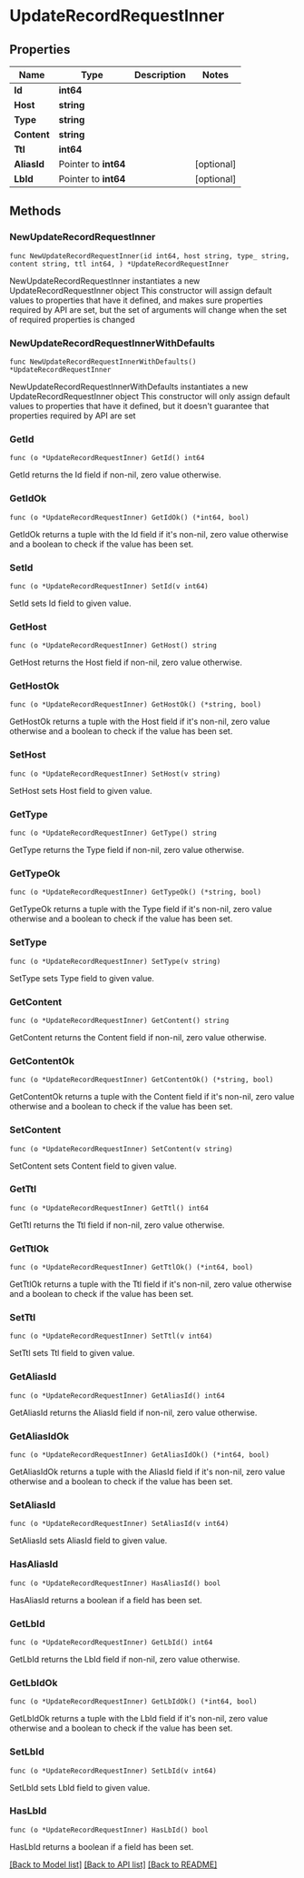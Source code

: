 # UpdateRecordRequestInner

## Properties

Name | Type | Description | Notes
------------ | ------------- | ------------- | -------------
**Id** | **int64** |  | 
**Host** | **string** |  | 
**Type** | **string** |  | 
**Content** | **string** |  | 
**Ttl** | **int64** |  | 
**AliasId** | Pointer to **int64** |  | [optional] 
**LbId** | Pointer to **int64** |  | [optional] 

## Methods

### NewUpdateRecordRequestInner

`func NewUpdateRecordRequestInner(id int64, host string, type_ string, content string, ttl int64, ) *UpdateRecordRequestInner`

NewUpdateRecordRequestInner instantiates a new UpdateRecordRequestInner object
This constructor will assign default values to properties that have it defined,
and makes sure properties required by API are set, but the set of arguments
will change when the set of required properties is changed

### NewUpdateRecordRequestInnerWithDefaults

`func NewUpdateRecordRequestInnerWithDefaults() *UpdateRecordRequestInner`

NewUpdateRecordRequestInnerWithDefaults instantiates a new UpdateRecordRequestInner object
This constructor will only assign default values to properties that have it defined,
but it doesn't guarantee that properties required by API are set

### GetId

`func (o *UpdateRecordRequestInner) GetId() int64`

GetId returns the Id field if non-nil, zero value otherwise.

### GetIdOk

`func (o *UpdateRecordRequestInner) GetIdOk() (*int64, bool)`

GetIdOk returns a tuple with the Id field if it's non-nil, zero value otherwise
and a boolean to check if the value has been set.

### SetId

`func (o *UpdateRecordRequestInner) SetId(v int64)`

SetId sets Id field to given value.


### GetHost

`func (o *UpdateRecordRequestInner) GetHost() string`

GetHost returns the Host field if non-nil, zero value otherwise.

### GetHostOk

`func (o *UpdateRecordRequestInner) GetHostOk() (*string, bool)`

GetHostOk returns a tuple with the Host field if it's non-nil, zero value otherwise
and a boolean to check if the value has been set.

### SetHost

`func (o *UpdateRecordRequestInner) SetHost(v string)`

SetHost sets Host field to given value.


### GetType

`func (o *UpdateRecordRequestInner) GetType() string`

GetType returns the Type field if non-nil, zero value otherwise.

### GetTypeOk

`func (o *UpdateRecordRequestInner) GetTypeOk() (*string, bool)`

GetTypeOk returns a tuple with the Type field if it's non-nil, zero value otherwise
and a boolean to check if the value has been set.

### SetType

`func (o *UpdateRecordRequestInner) SetType(v string)`

SetType sets Type field to given value.


### GetContent

`func (o *UpdateRecordRequestInner) GetContent() string`

GetContent returns the Content field if non-nil, zero value otherwise.

### GetContentOk

`func (o *UpdateRecordRequestInner) GetContentOk() (*string, bool)`

GetContentOk returns a tuple with the Content field if it's non-nil, zero value otherwise
and a boolean to check if the value has been set.

### SetContent

`func (o *UpdateRecordRequestInner) SetContent(v string)`

SetContent sets Content field to given value.


### GetTtl

`func (o *UpdateRecordRequestInner) GetTtl() int64`

GetTtl returns the Ttl field if non-nil, zero value otherwise.

### GetTtlOk

`func (o *UpdateRecordRequestInner) GetTtlOk() (*int64, bool)`

GetTtlOk returns a tuple with the Ttl field if it's non-nil, zero value otherwise
and a boolean to check if the value has been set.

### SetTtl

`func (o *UpdateRecordRequestInner) SetTtl(v int64)`

SetTtl sets Ttl field to given value.


### GetAliasId

`func (o *UpdateRecordRequestInner) GetAliasId() int64`

GetAliasId returns the AliasId field if non-nil, zero value otherwise.

### GetAliasIdOk

`func (o *UpdateRecordRequestInner) GetAliasIdOk() (*int64, bool)`

GetAliasIdOk returns a tuple with the AliasId field if it's non-nil, zero value otherwise
and a boolean to check if the value has been set.

### SetAliasId

`func (o *UpdateRecordRequestInner) SetAliasId(v int64)`

SetAliasId sets AliasId field to given value.

### HasAliasId

`func (o *UpdateRecordRequestInner) HasAliasId() bool`

HasAliasId returns a boolean if a field has been set.

### GetLbId

`func (o *UpdateRecordRequestInner) GetLbId() int64`

GetLbId returns the LbId field if non-nil, zero value otherwise.

### GetLbIdOk

`func (o *UpdateRecordRequestInner) GetLbIdOk() (*int64, bool)`

GetLbIdOk returns a tuple with the LbId field if it's non-nil, zero value otherwise
and a boolean to check if the value has been set.

### SetLbId

`func (o *UpdateRecordRequestInner) SetLbId(v int64)`

SetLbId sets LbId field to given value.

### HasLbId

`func (o *UpdateRecordRequestInner) HasLbId() bool`

HasLbId returns a boolean if a field has been set.


[[Back to Model list]](../README.md#documentation-for-models) [[Back to API list]](../README.md#documentation-for-api-endpoints) [[Back to README]](../README.md)


